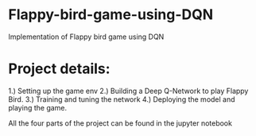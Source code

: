 # Flappy-bird-game-using-DQN
Implementation of Flappy bird game using DQN
# Project details: 
  1.) Setting up the game env
  2.) Building a Deep Q-Network to play Flappy Bird.
  3.) Training and tuning the network
  4.) Deploying the model and playing the game.

All the four parts of the project can be found in the jupyter notebook
